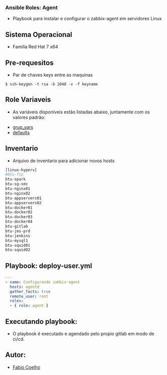 ### Ansible Roles: Agent
- Playbook para instalar e configurar o zabbix-agent em servidores Linux

## Sistema Operacional
- Familia Red Hat 7 x64

## Pre-requesitos
- Par de chaves keys entre as maquinas

```
$ ssh-keygen -t rsa -b 2048 -v -f keyname
```

## Role Variaveis
- As variáveis disponíveis estão listadas abaixo, juntamente com os valores padrão:
 * [grup_vars](inventory/grup_vars/all.yml)
 * [defaults](roles/agent/defaults/main.yml)

## Inventario
- Arquivo de inventario para adicionar novos hosts

```bash
[linux-hyperv]
#btu-ftp
btu-spark
btu-sg-smc
btu-nginx01
btu-nginx02
btu-appservers01
btu-appservers02
btu-docker01
btu-docker02
btu-docker03
btu-docker04
btu-gitlab
btu-jms-prd
btu-jenkins
btu-mysql1
btu-squid01
btu-squid02
```

## Playbook: deploy-user.yml
```yml
---
- name: Configurando zabbix-agent
  hosts: agentd
  gather_facts: true
  remote_user: root
  roles:
  - { role: agent }
```

## Executando playbook:
- O playbook é executado e agendado pelo propio gitlab em modo de ci/cd.

## Autor:
- [Fabio Coelho](http://gitlab.braspress.com.br/fabiocoelho-sao)